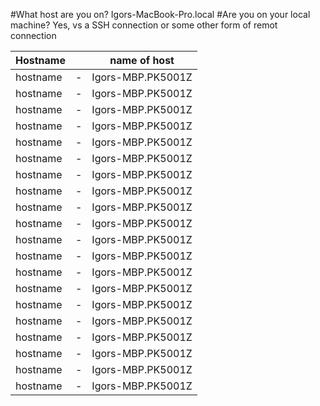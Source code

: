 #What host are you on?
Igors-MacBook-Pro.local
#Are you on your local machine?
Yes, vs a SSH connection or some other form of remot connection

|Hostname |  | name of host|
|---------| - | ------------|
| hostname| - | Igors-MBP.PK5001Z |
| hostname| - | Igors-MBP.PK5001Z |
| hostname| - | Igors-MBP.PK5001Z |
| hostname| - | Igors-MBP.PK5001Z |
| hostname| - | Igors-MBP.PK5001Z |
| hostname| - | Igors-MBP.PK5001Z |
| hostname| - | Igors-MBP.PK5001Z |
| hostname| - | Igors-MBP.PK5001Z |
| hostname| - | Igors-MBP.PK5001Z |
| hostname| - | Igors-MBP.PK5001Z |
| hostname| - | Igors-MBP.PK5001Z |
| hostname| - | Igors-MBP.PK5001Z |
| hostname| - | Igors-MBP.PK5001Z |
| hostname| - | Igors-MBP.PK5001Z |
| hostname| - | Igors-MBP.PK5001Z |
| hostname| - | Igors-MBP.PK5001Z |
| hostname| - | Igors-MBP.PK5001Z |
| hostname| - | Igors-MBP.PK5001Z |
| hostname| - | Igors-MBP.PK5001Z |
| hostname| - | Igors-MBP.PK5001Z |


